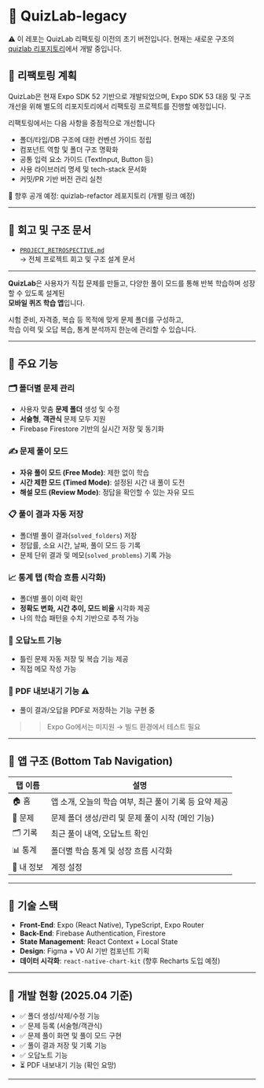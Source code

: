 # 🧠 QuizLab-legacy

⚠️ 이 레포는 QuizLab 리팩토링 이전의 초기 버전입니다.
현재는 새로운 구조의 [quizlab 리포지토리](https://github.com/yourusername/quizlab)에서 개발 중입니다.

## 🔀 리팩토링 계획
QuizLab은 현재 Expo SDK 52 기반으로 개발되었으며,
Expo SDK 53 대응 및 구조 개선을 위해 별도의 리포지토리에서 리팩토링 프로젝트를 진행할 예정입니다.

리팩토링에서는 다음 사항을 중점적으로 개선합니다

- 폴더/타입/DB 구조에 대한 컨벤션 가이드 정립
- 컴포넌트 역할 및 폴더 구조 명확화
- 공통 입력 요소 가이드 (TextInput, Button 등)
- 사용 라이브러리 명세 및 tech-stack 문서화
- 커밋/PR 기반 버전 관리 실천

🔗 향후 공개 예정: quizlab-refactor 레포지토리 (개별 링크 예정)

---

## 📌 회고 및 구조 문서

- [`PROJECT_RETROSPECTIVE.md`](./PROJECT_RETROSPECTIVE.md)  
  → 전체 프로젝트 회고 및 구조 설계 문서

---

**QuizLab**은 사용자가 직접 문제를 만들고, 다양한 풀이 모드를 통해 반복 학습하며 성장할 수 있도록 설계된  
**모바일 퀴즈 학습 앱**입니다.

시험 준비, 자격증, 복습 등 목적에 맞게 문제 폴더를 구성하고,  
학습 이력 및 오답 복습, 통계 분석까지 한눈에 관리할 수 있습니다.

---

## 🔧 주요 기능

### 🗂 폴더별 문제 관리
- 사용자 맞춤 **문제 폴더** 생성 및 수정
- **서술형**, **객관식** 문제 모두 지원
- Firebase Firestore 기반의 실시간 저장 및 동기화

### ✍️ 문제 풀이 모드
- **자유 풀이 모드 (Free Mode)**: 제한 없이 학습
- **시간 제한 모드 (Timed Mode)**: 설정된 시간 내 풀이 도전
- **해설 모드 (Review Mode)**: 정답을 확인할 수 있는 자유 모드

### 📋 풀이 결과 자동 저장
- 폴더별 풀이 결과(`solved_folders`) 저장
- 정답률, 소요 시간, 날짜, 풀이 모드 등 기록
- 문제 단위 결과 및 메모(`solved_problems`) 기록 가능

### 📈 통계 탭 (학습 흐름 시각화)
- 폴더별 풀이 이력 확인
- **정확도 변화, 시간 추이, 모드 비율** 시각화 제공
- 나의 학습 패턴을 수치 기반으로 추적 가능

### 🧠 오답노트 기능 
- 틀린 문제 자동 저장 및 복습 기능 제공
- 직접 메모 작성 가능

### 📄 PDF 내보내기 기능 ⚠️
- 풀이 결과/오답을 PDF로 저장하는 기능 구현 중
>> Expo Go에서는 미지원 → 빌드 환경에서 테스트 필요

---

## 📱 앱 구조 (Bottom Tab Navigation)

| 탭 이름 | 설명 |
|--------|------|
| 🏠 홈 | 앱 소개, 오늘의 학습 여부, 최근 풀이 기록 등 요약 제공 |
| 🧠 문제 | 문제 폴더 생성/관리 및 문제 풀이 시작 (메인 기능) |
| 🗂 기록 | 최근 풀이 내역, 오답노트 확인 |
| 📊 통계 | 폴더별 학습 통계 및 성장 흐름 시각화 |
| 👤 내 정보 | 계정 설정 |

---

## 🔌 기술 스택

- **Front-End**: Expo (React Native), TypeScript, Expo Router
- **Back-End**: Firebase Authentication, Firestore
- **State Management**: React Context + Local State
- **Design**: Figma + V0 AI 기반 컴포넌트 기획
- **데이터 시각화**: `react-native-chart-kit` (향후 Recharts 도입 예정)

---

## 🧪 개발 현황 (2025.04 기준)

- ✅ 폴더 생성/삭제/수정 기능
- ✅ 문제 등록 (서술형/객관식)
- ✅ 문제 풀이 화면 및 풀이 모드 구현
- ✅ 풀이 결과 저장 및 기록 기능
- ✅ 오답노트 기능
- ⏳ PDF 내보내기 기능 (확인 요망)

---

